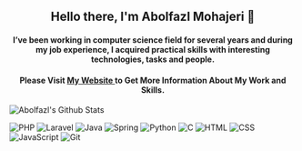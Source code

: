 <h2 align="center">
  Hello there, I'm Abolfazl Mohajeri 👋
</h2>

<h4 align="center">
  I’ve been working in computer science field for several years and during my job experience, I acquired practical skills with interesting technologies, tasks and people.
</h4>

<h4 align="center">
  Please Visit <a href="https://abolfazlmohajeri.ir" target="_blank"> My Website </a> to Get More Information About My Work and Skills.
</h4>

![Abolfazl's Github Stats](https://github-readme-stats.vercel.app/api?username=abmohajeri&count_private=true&show_icons=true&include_all_commits=true)

![PHP](https://img.shields.io/badge/-Php-black?logo=php&style=social)
![Laravel](https://img.shields.io/badge/-Laravel-black?logo=laravel&style=social)
![Java](https://img.shields.io/badge/-Java-black?logo=java&style=social)
![Spring](https://img.shields.io/badge/-Spring%20Framework-black?logo=spring&style=social)
![Python](https://img.shields.io/badge/-Python-black?logo=Python&style=social)
![C](https://img.shields.io/badge/-C-black?logo=c&style=social)
![HTML](https://img.shields.io/badge/-HTML-black?logo=html5&style=social)
![CSS](https://img.shields.io/badge/-CSS-black?logo=css3&style=social)
![JavaScript](https://img.shields.io/badge/-JavaScript-black?logo=javascript&style=social)
![Git](https://img.shields.io/badge/-Git-black?logo=git&style=social)
